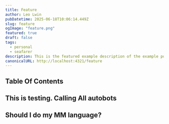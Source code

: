 ```yaml
---
title: Feature
author: Leo Lwin
pubDatetime: 2025-06-18T10:06:14.449Z
slug: feature
ogImage: "feature.png"
featured: true
draft: false
tags:
  - personal
  - seafarer
description: This is the featured example description of the example post.
canonicalURL: http://localhost:4321/feature
---
```


## Table Of Contents


## This is testing. Calling All autobots

## Should I do my MM language?
